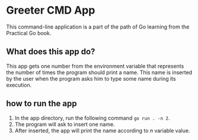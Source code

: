 # Greeter CMD App
This command-line application is a part of the path of Go learning from the Practical Go book.

## What does this app do?
This app gets one number from the environment variable that represents the number of times the program should print a name. This name is inserted by the user when the program asks him to type some name during its execution.


## how to run the app

1. In the app directory, run the following command ``go run . -n 2``.
2. The program will ask to insert one name.
3. After inserted, the app will print the name according to *n* variable value.

